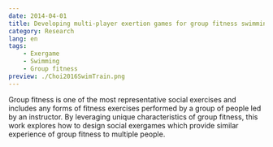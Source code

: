 ```yaml
---
date: 2014-04-01
title: Developing multi-player exertion games for group fitness swimming
category: Research
lang: en
tags:
    - Exergame
    - Swimming
    - Group fitness
preview: ./Choi2016SwimTrain.png
---
```

Group fitness is one of the most representative social exercises and includes any forms of fitness exercises performed by a group of people led by an instructor. By leveraging unique characteristics of group fitness, this work explores how to design social exergames which provide similar experience of group fitness to multiple people.